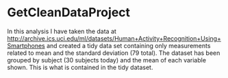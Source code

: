 # GetCleanDataProject
In this analysis I have taken the data at http://archive.ics.uci.edu/ml/datasets/Human+Activity+Recognition+Using+Smartphones and created a tidy data set containing only measurements related to mean and the standard deviation (79 total).  The dataset has been grouped by subject (30 subjects today) and the mean of each variable shown. This is what is contained in the tidy dataset.    
